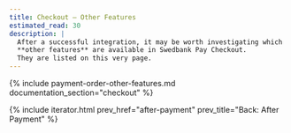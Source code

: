 ```yaml
---
title: Checkout – Other Features
estimated_read: 30
description: |
  After a successful integration, it may be worth investigating which
  **other features** are available in Swedbank Pay Checkout.
  They are listed on this very page.
---
```


{% include payment-order-other-features.md documentation_section="checkout" %}

{% include iterator.html prev_href="after-payment" prev_title="Back: After Payment" %}
